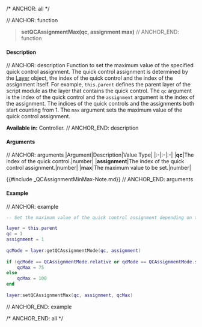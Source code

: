 /* ANCHOR: all */

// ANCHOR: function
>**setQCAssignmentMax(qc, assignment max)**
// ANCHOR_END: function

#### Description

// ANCHOR: description
Function to set the maximum value of the specified quick control assignment. The quick control assignment is determined by the [Layer](./Layer.md) object, the index of the quick control and the index of the assignment itself. For example, ``this.parent`` defines the parent layer of the script module as the layer that contains the quick control. The ``qc`` argument is the index of the quick control and the ``assignment`` argument is the index of the assignment. The indices of the quick controls and the assignments both start counting from 1. The ``max`` argument sets the maximum value of the quick control assignment.

**Available in:** Controller.
// ANCHOR_END: description

#### Arguments

// ANCHOR: arguments
|Argument|Description|Value Type|
|:-|:-|:-|
|**qc**|The index of the quick control.|number|
|**assignment**|The index of the quick control assignment.|number|
|**max**|The maximum value to be set.|number|

{{#include _QCAssignmentMinMax-Note.md}}
// ANCHOR_END: arguments

#### Example

// ANCHOR: example
```lua
-- Set the maximum value of the quick control assignment depending on the mode.

layer = this.parent
qc = 1
assignment = 1
  
qcMode = layer:getQCAssignmentMode(qc, assignment)
  
if (qcMode == QCAssignmentMode.relative or qcMode == QCAssignmentMode.switchRelative) then
    qcMax = 75
else
    qcMax = 100
end
    
layer:setQCAssignmentMax(qc, assignment, qcMax)
```
// ANCHOR_END: example

/* ANCHOR_END: all */